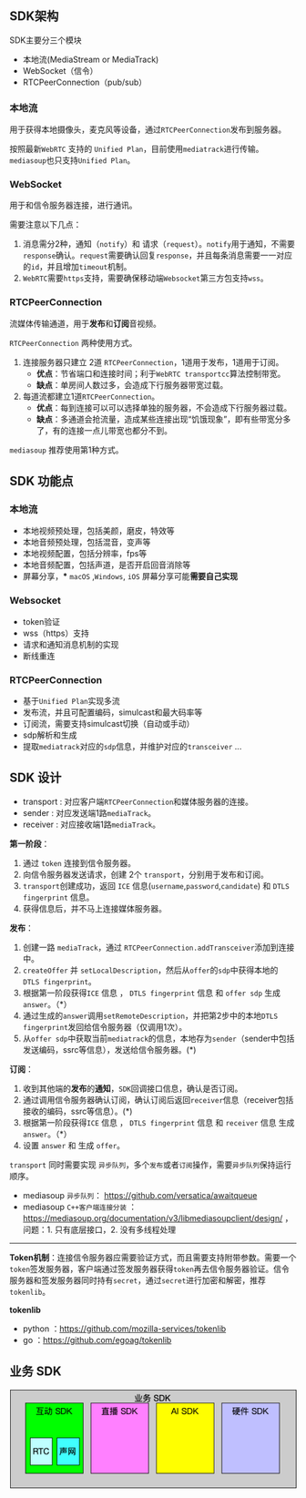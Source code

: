 ## SDK架构

SDK主要分三个模块
- 本地流(MediaStream or MediaTrack)
- WebSocket（信令）
- RTCPeerConnection（pub/sub）

### 本地流
用于获得本地摄像头，麦克风等设备，通过`RTCPeerConnection`发布到服务器。

按照最新`WebRTC` 支持的 `Unified Plan`，目前使用`mediatrack`进行传输。`mediasoup`也只支持`Unified Plan`。


### WebSocket 
用于和信令服务器连接，进行通讯。

需要注意以下几点：
1. 消息需分2种，通知（`notify`）和 请求（`request`）。`notify`用于通知，不需要`response`确认。`request`需要确认回复`response`，并且每条消息需要一一对应的`id`，并且增加`timeout`机制。
2. `WebRTC`需要`https`支持，需要确保移动端`Websocket`第三方包支持`wss`。


### RTCPeerConnection
流媒体传输通道，用于**发布**和**订阅**音视频。

`RTCPeerConnection` 两种使用方式。
1. 连接服务器只建立 2道 `RTCPeerConnection`，1道用于发布，1道用于订阅。
    - **优点**：节省端口和连接时间；利于`WebRTC transportcc`算法控制带宽。
    - **缺点**：单房间人数过多，会造成下行服务器带宽过载。
2. 每道流都建立1道`RTCPeerConnection`。
    - **优点**：每到连接可以可以选择单独的服务器，不会造成下行服务器过载。
    - **缺点**：多通道会抢流量，造成某些连接出现“饥饿现象”，即有些带宽分多了，有的连接一点儿带宽也都分不到。

`mediasoup` 推荐使用第1种方式。
  
## SDK 功能点

### 本地流

- 本地视频预处理，包括美颜，磨皮，特效等
- 本地音频预处理，包括混音，变声等
- 本地视频配置，包括分辨率，fps等
- 本地音频配置，包括声道，是否开启回音消除等
- 屏幕分享，**\*** `macOS` ,`Windows`, `iOS` 屏幕分享可能**需要自己实现**

### Websocket

- token验证
- wss（https）支持
- 请求和通知消息机制的实现
- 断线重连

### RTCPeerConnection

- 基于`Unified Plan`实现多流
- 发布流，并且可配置编码，simulcast和最大码率等
- 订阅流，需要支持simulcast切换（自动或手动）
- sdp解析和生成
- 提取`mediatrack`对应的`sdp`信息，并维护对应的`transceiver`
...

  
## SDK 设计

- transport : 对应客户端`RTCPeerConnection`和媒体服务器的连接。
- sender : 对应发送端1路`mediaTrack`。
- receiver : 对应接收端1路`mediaTrack`。


**第一阶段**：
1. 通过 `token` 连接到信令服务器。
2. 向信令服务器发送请求，创建 2个 `transport`，分别用于发布和订阅。
3. `transport`创建成功，返回 `ICE` 信息(`username`,`password`,`candidate`) 和 `DTLS fingerprint` 信息。
4. 获得信息后，并不马上连接媒体服务器。


**发布**：
1. 创建一路 `mediaTrack`，通过 `RTCPeerConnection.addTransceiver`添加到连接中。
2. `createOffer` 并 `setLocalDescription`，然后从`offer`的`sdp`中获得本地的 `DTLS fingerprint`。
3. 根据第一阶段获得`ICE` 信息 ， `DTLS fingerprint` 信息 和 `offer sdp` 生成 `answer`。（\*）
4. 通过生成的`answer`调用`setRemoteDescription`，并把第2步中的本地`DTLS fingerprint`发回给信令服务器（仅调用1次）。
5. 从`offer sdp`中获取当前`mediatrack`的信息，本地存为`sender`（sender中包括发送编码，ssrc等信息），发送给信令服务器。(\*)

**订阅**：
1. 收到其他端的**发布**的**通知**，`SDK`回调接口信息，确认是否订阅。
2. 通过调用信令服务器确认订阅，确认订阅后返回`receiver`信息（receiver包括接收的编码，ssrc等信息）。(\*)
3. 根据第一阶段获得`ICE` 信息 ， `DTLS fingerprint` 信息 和 `receiver` 信息  生成 `answer`。（\*）
4. 设置 `answer` 和 生成 `offer`。


`transport` 同时需要实现 `异步队列`，多个`发布`或者`订阅`操作，需要`异步队列`保持运行顺序。


- mediasoup `异步队列`： https://github.com/versatica/awaitqueue
- mediasoup  `C++客户端连接分装` ： https://mediasoup.org/documentation/v3/libmediasoupclient/design/  ， 问题：1. 只有底层接口，2. 没有多线程处理

----

**Token机制**：连接信令服务器应需要验证方式，而且需要支持附带参数。需要一个`token`签发服务器，客户端通过签发服务器获得`token`再去信令服务器验证。信令服务器和签发服务器同时持有`secret`，通过`secret`进行加密和解密，推荐 `tokenlib`。

**tokenlib**
- python ：https://github.com/mozilla-services/tokenlib
- go ：https://github.com/egoag/tokenlib

## 业务 SDK
 
![](https://raw.githubusercontent.com/craterone/imgs/master/%E4%B8%9A%E5%8A%A1sdk.png)
